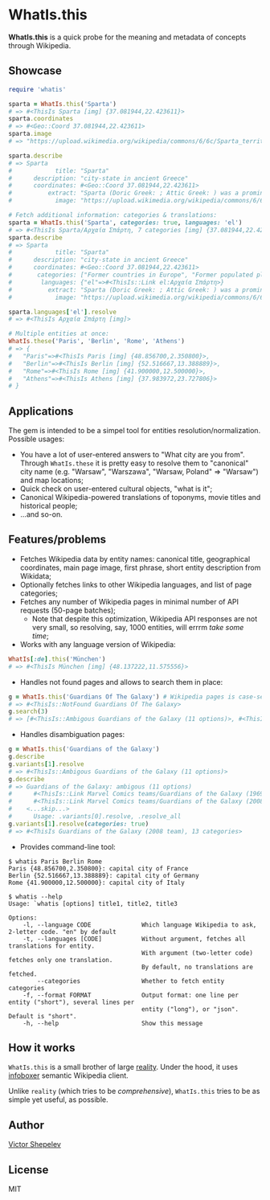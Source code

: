 # WhatIs.this

**WhatIs.this** is a quick probe for the meaning and metadata of concepts through Wikipedia.

## Showcase

```ruby
require 'whatis'

sparta = WhatIs.this('Sparta')
# => #<ThisIs Sparta [img] {37.081944,22.423611}>
sparta.coordinates
# => #<Geo::Coord 37.081944,22.423611>
sparta.image
# => "https://upload.wikimedia.org/wikipedia/commons/6/6c/Sparta_territory.jpg"

sparta.describe
# => Sparta
#            title: "Sparta"
#      description: "city-state in ancient Greece"
#      coordinates: #<Geo::Coord 37.081944,22.423611>
#          extract: "Sparta (Doric Greek: ; Attic Greek: ) was a prominent city-state in ancient Greece."
#            image: "https://upload.wikimedia.org/wikipedia/commons/6/6c/Sparta_territory.jpg"

# Fetch additional information: categories & translations:
sparta = WhatIs.this('Sparta', categories: true, languages: 'el')
# => #<ThisIs Sparta/Αρχαία Σπάρτη, 7 categories [img] {37.081944,22.423611}>
sparta.describe
# => Sparta
#            title: "Sparta"
#      description: "city-state in ancient Greece"
#      coordinates: #<Geo::Coord 37.081944,22.423611>
#       categories: ["Former countries in Europe", "Former populated places in Greece", "Locations in Greek mythology", "Populated places in Laconia", "Sparta", "States and territories disestablished in the 2nd century BC", "States and territories established in the 11th century BC"]
#        languages: {"el"=>#<ThisIs::Link el:Αρχαία Σπάρτη>}
#          extract: "Sparta (Doric Greek: ; Attic Greek: ) was a prominent city-state in ancient Greece."
#            image: "https://upload.wikimedia.org/wikipedia/commons/6/6c/Sparta_territory.jpg"

sparta.languages['el'].resolve
# => #<ThisIs Αρχαία Σπάρτη [img]>

# Multiple entities at once:
WhatIs.these('Paris', 'Berlin', 'Rome', 'Athens')
# => {
#   "Paris"=>#<ThisIs Paris [img] {48.856700,2.350800}>,
#   "Berlin"=>#<ThisIs Berlin [img] {52.516667,13.388889}>,
#   "Rome"=>#<ThisIs Rome [img] {41.900000,12.500000}>,
#   "Athens"=>#<ThisIs Athens [img] {37.983972,23.727806}>
# }
```
## Applications

The gem is intended to be a simpel tool for entities resolution/normalization. Possible usages:

* You have a lot of user-entered answers to "What city are you from". Through `WhatIs.these` it is
  pretty easy to resolve them to "canonical" city name (e.g. "Warsaw", "Warszawa", "Warsaw, Poland" =>
  "Warsaw") and map locations;
* Quick check on user-entered cultural objects, "what is it";
* Canonical Wikipedia-powered translations of toponyms, movie titles and historical people;
* ...and so-on.

## Features/problems

* Fetches Wikipedia data by entity names: canonical title, geographical coordinates, main page image,
  first phrase, short entity description from Wikidata;
* Optionally fetches links to other Wikipedia languages, and list of page categories;
* Fetches any number of Wikipedia pages in minimal number of API requests (50-page batches);
  * Note that despite this optimization, Wikipedia API responses are not very small, so resolving,
    say, 1000 entities, will errrm _take some time_;
* Works with any language version of Wikipedia:
```ruby
WhatIs[:de].this('München')
# => #<ThisIs München [img] {48.137222,11.575556}>
```
* Handles not found pages and allows to search them in place:
```ruby
g = WhatIs.this('Guardians Of The Galaxy') # Wikipedia pages is case-sensitive
# => #<ThisIs::NotFound Guardians Of The Galaxy>
g.search(3)
# => [#<ThisIs::Ambigous Guardians of the Galaxy (11 options)>, #<ThisIs Guardians of the Galaxy (film)>, #<ThisIs Guardians of the Galaxy Vol. 2>]
```
* Handles disambiguation pages:
```ruby
g = WhatIs.this('Guardians of the Galaxy')
g.describe
g.variants[1].resolve
# => #<ThisIs::Ambigous Guardians of the Galaxy (11 options)>
g.describe
# => Guardians of the Galaxy: ambigous (11 options)
#      #<ThisIs::Link Marvel Comics teams/Guardians of the Galaxy (1969 team)>: Guardians of the Galaxy (1969 team), the original 31st-century team from an alternative timeline of the Marvel Universe (Earth-691)
#      #<ThisIs::Link Marvel Comics teams/Guardians of the Galaxy (2008 team)>: Guardians of the Galaxy (2008 team), the modern version of the team formed in the aftermath of Annihilation: Conquest
#    <...skip...>
#      Usage: .variants[0].resolve, .resolve_all
g.variants[1].resolve(categories: true)
# => #<ThisIs Guardians of the Galaxy (2008 team), 13 categories>
```
* Provides command-line tool:
```
$ whatis Paris Berlin Rome
Paris {48.856700,2.350800}: capital city of France
Berlin {52.516667,13.388889}: capital city of Germany
Rome {41.900000,12.500000}: capital city of Italy

$ whatis --help
Usage: `whatis [options] title1, title2, title3

Options:
    -l, --language CODE              Which language Wikipedia to ask, 2-letter code. "en" by default
    -t, --languages [CODE]           Without argument, fetches all translations for entity.
                                     With argument (two-letter code) fetches only one translation.
                                     By default, no translations are fetched.
        --categories                 Whether to fetch entity categories
    -f, --format FORMAT              Output format: one line per entity ("short"), several lines per
                                     entity ("long"), or "json". Default is "short".
    -h, --help                       Show this message
```

## How it works

`WhatIs.this` is a small brother of large [reality](https://github.com/molybdenum-99/reality). Under
the hood, it uses [infoboxer](https://github.com/molybdenum-99/infoboxer) semantic Wikipedia client.

Unlike `reality` (which tries to be _comprehensive_), `WhatIs.this` tries to be as simple yet useful,
as possible.

## Author

[Victor Shepelev](http://zverok.github.io)

## License

MIT

